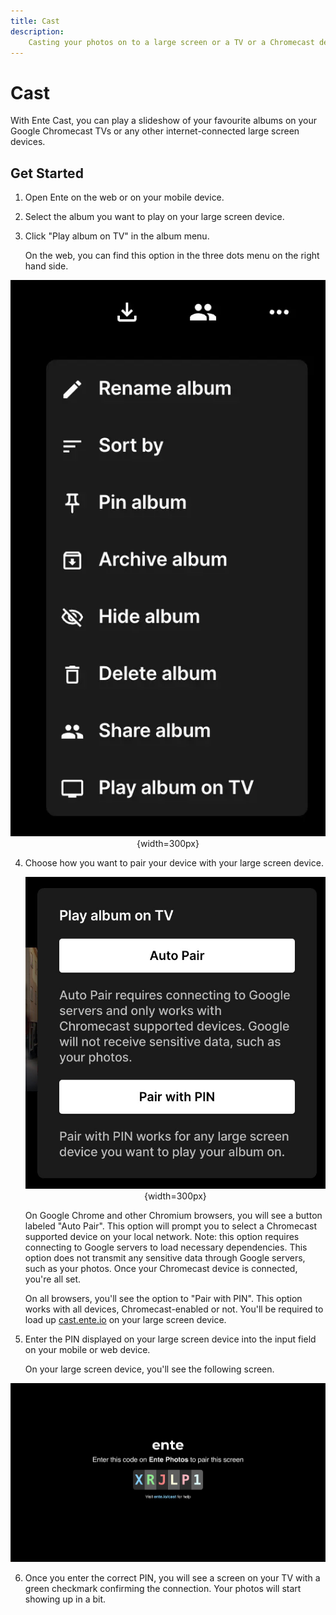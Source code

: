 ```yaml
---
title: Cast
description:
    Casting your photos on to a large screen or a TV or a Chromecast device
---
```


# Cast

With Ente Cast, you can play a slideshow of your favourite albums on your Google
Chromecast TVs or any other internet-connected large screen devices.

## Get Started

1. Open Ente on the web or on your mobile device.
2. Select the album you want to play on your large screen device.
3. Click "Play album on TV" in the album menu.

    On the web, you can find this option in the three dots menu on the right
    hand side.

<div align="center">

![Album options menu](web-play-album-on-tv.webp){width=300px}

</div>

4. Choose how you want to pair your device with your large screen device.

    <div align="center">

    ![Pairing options](web-pairing-options.webp){width=300px}

    </div>

    On Google Chrome and other Chromium browsers, you will see a button labeled
    "Auto Pair". This option will prompt you to select a Chromecast supported
    device on your local network. Note: this option requires connecting to
    Google servers to load necessary dependencies. This option does not transmit
    any sensitive data through Google servers, such as your photos. Once your
    Chromecast device is connected, you're all set.

    On all browsers, you'll see the option to "Pair with PIN". This option works
    with all devices, Chromecast-enabled or not. You'll be required to load up
    [cast.ente.io](https://cast.ente.io) on your large screen device.

5. Enter the PIN displayed on your large screen device into the input field on
   your mobile or web device.

    On your large screen device, you'll see the following screen.

<div align="center">

![Pairing screen](tv-pairing-screen.png)

</div>

6. Once you enter the correct PIN, you will see a screen on your TV with a green
   checkmark confirming the connection. Your photos will start showing up in a
   bit.
